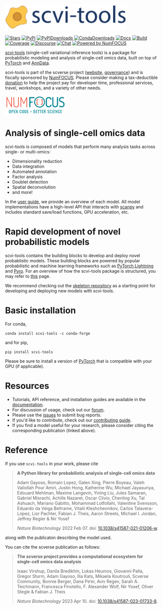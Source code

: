 <img src="https://github.com/scverse/scvi-tools/blob/main/docs/_static/scvi-tools-horizontal.svg?raw=true" width="400" alt="scvi-tools">

[![Stars](https://img.shields.io/github/stars/scverse/scvi-tools?logo=GitHub&color=yellow)](https://github.com/scverse/scvi-tools/stargazers)
[![PyPI](https://img.shields.io/pypi/v/scvi-tools.svg)](https://pypi.org/project/scvi-tools)
[![PyPIDownloads](https://static.pepy.tech/badge/scvi-tools)](https://pepy.tech/project/scvi-tools)
[![CondaDownloads](https://img.shields.io/conda/dn/conda-forge/scvi-tools?logo=Anaconda)](https://anaconda.org/conda-forge/scvi-tools)
[![Docs](https://readthedocs.org/projects/scvi/badge/?version=latest)](https://scvi.readthedocs.io/en/stable/?badge=stable)
[![Build](https://github.com/scverse/scvi-tools/actions/workflows/build.yml/badge.svg)](https://github.com/scverse/scvi-tools/actions/workflows/build.yml/)
[![Coverage](https://codecov.io/gh/scverse/scvi-tools/branch/main/graph/badge.svg)](https://codecov.io/gh/scverse/scvi-tools)
[![Discourse](https://img.shields.io/discourse/posts?color=yellow&logo=discourse&server=https%3A%2F%2Fdiscourse.scverse.org)](https://discourse.scverse.org/)
[![Chat](https://img.shields.io/badge/zulip-join_chat-brightgreen.svg)](https://scverse.zulipchat.com/)
[![Powered by NumFOCUS][badge-numfocus]][link-numfocus]

[scvi-tools](https://scvi-tools.org/) (single-cell variational inference
tools) is a package for probabilistic modeling and analysis of single-cell omics
data, built on top of [PyTorch](https://pytorch.org) and
[AnnData](https://anndata.readthedocs.io/en/latest/).

[//]: # "numfocus-fiscal-sponsor-attribution"

scvi-tools is part of the scverse project ([website](https://scverse.org), [governance](https://scverse.org/about/roles)) and is fiscally sponsored by [NumFOCUS](https://numfocus.org/).
Please consider making a tax-deductible [donation](https://numfocus.org/donate-to-scverse) to help the project pay for developer time, professional services, travel, workshops, and a variety of other needs.

<a href="https://numfocus.org/project/scverse">
  <img
    src="https://raw.githubusercontent.com/numfocus/templates/master/images/numfocus-logo.png"
    width="200"
  >
</a>

[badge-numfocus]: https://img.shields.io/badge/powered%20by-NumFOCUS-orange.svg?style=flat&colorA=E1523D&colorB=007D8A
[link-numfocus]: http://numfocus.org

# Analysis of single-cell omics data

scvi-tools is composed of models that perform many analysis tasks across single- or multi-omics:

-   Dimensionality reduction
-   Data integration
-   Automated annotation
-   Factor analysis
-   Doublet detection
-   Spatial deconvolution
-   and more!

In the [user guide](https://docs.scvi-tools.org/en/stable/user_guide/index.html), we provide an overview of each model.
All model implementations have a high-level API that interacts with
[scanpy](http://scanpy.readthedocs.io/) and includes standard save/load functions, GPU acceleration, etc.

# Rapid development of novel probabilistic models

scvi-tools contains the building blocks to develop and deploy novel probablistic
models. These building blocks are powered by popular probabilistic and
machine learning frameworks such as [PyTorch
Lightning](https://www.pytorchlightning.ai/) and
[Pyro](https://pyro.ai/). For an overview of how the scvi-tools package
is structured, you may refer to [this](https://docs.scvi-tools.org/en/stable/user_guide/background/codebase_overview.html) page.

We recommend checking out the [skeleton
repository](https://github.com/scverse/simple-scvi) as a
starting point for developing and deploying new models with scvi-tools.

# Basic installation

For conda,

```
conda install scvi-tools -c conda-forge
```

and for pip,

```
pip install scvi-tools
```

Please be sure to install a version of [PyTorch](https://pytorch.org/) that is compatible with your GPU (if applicable).

# Resources

-   Tutorials, API reference, and installation guides are available in
    the [documentation](https://docs.scvi-tools.org/).
-   For discussion of usage, check out our
    [forum](https://discourse.scvi-tools.org).
-   Please use the [issues](https://github.com/scverse/scvi-tools/issues) to submit bug reports.
-   If you\'d like to contribute, check out our [contributing
    guide](https://docs.scvi-tools.org/en/stable/contributing/index.html).
-   If you find a model useful for your research, please consider citing
    the corresponding publication (linked above).

# Reference

If you use `scvi-tools` in your work, please cite

> **A Python library for probabilistic analysis of single-cell omics data**
>
> Adam Gayoso, Romain Lopez, Galen Xing, Pierre Boyeau, Valeh Valiollah Pour Amiri, Justin Hong, Katherine Wu, Michael Jayasuriya, Edouard Mehlman, Maxime Langevin, Yining Liu, Jules Samaran, Gabriel Misrachi, Achille Nazaret, Oscar Clivio, Chenling Xu, Tal Ashuach, Mariano Gabitto, Mohammad Lotfollahi, Valentine Svensson, Eduardo da Veiga Beltrame, Vitalii Kleshchevnikov, Carlos Talavera-López, Lior Pachter, Fabian J. Theis, Aaron Streets, Michael I. Jordan, Jeffrey Regier & Nir Yosef
>
> _Nature Biotechnology_ 2022 Feb 07. doi: [10.1038/s41587-021-01206-w](https://doi.org/10.1038/s41587-021-01206-w).

along with the publicaton describing the model used.

You can cite the scverse publication as follows:

> **The scverse project provides a computational ecosystem for single-cell omics data analysis**
>
> Isaac Virshup, Danila Bredikhin, Lukas Heumos, Giovanni Palla, Gregor Sturm, Adam Gayoso, Ilia Kats, Mikaela Koutrouli, Scverse Community, Bonnie Berger, Dana Pe’er, Aviv Regev, Sarah A. Teichmann, Francesca Finotello, F. Alexander Wolf, Nir Yosef, Oliver Stegle & Fabian J. Theis
>
> _Nature Biotechnology_ 2023 Apr 10. doi: [10.1038/s41587-023-01733-8](https://doi.org/10.1038/s41587-023-01733-8).

